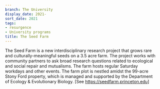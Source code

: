 ```yaml
---
branch: The University
display_date: 2021-
sort_date: 2021
tags:
- resurgence
- University programs
title: The Seed Farm
---
```


The Seed Farm is a new interdisciplinary research project that grows rare and culturally-meaningful seeds on a 3.5 acre farm. The project works with community partners to ask broad research questions related to ecological and social repair and mutualisms. The farm hosts regular Saturday workdays and other events. The farm plot is nestled amidst the 99-acre Stony Ford property, which is managed and supported by the Department of Ecology & Evolutionary Biology. [See https://seedfarm.princeton.edu]